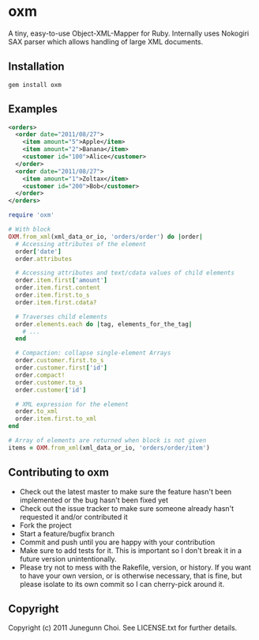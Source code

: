 # oxm

A tiny, easy-to-use Object-XML-Mapper for Ruby.
Internally uses Nokogiri SAX parser which allows handling of large XML documents.

## Installation

```
gem install oxm
```

## Examples

```xml
<orders>
  <order date="2011/08/27">
    <item amount="5">Apple</item>
    <item amount="2">Banana</item>
    <customer id="100">Alice</customer>
  </order>
  <order date="2011/08/27">
    <item amount="1">Zoltax</item>
    <customer id="200">Bob</customer>
  </order>
</orders>
```

```ruby
require 'oxm'

# With block
OXM.from_xml(xml_data_or_io, 'orders/order') do |order|
  # Accessing attributes of the element
  order['date']
  order.attributes

  # Accessing attributes and text/cdata values of child elements
  order.item.first['amount']
  order.item.first.content
  order.item.first.to_s
  order.item.first.cdata?

  # Traverses child elements
  order.elements.each do |tag, elements_for_the_tag|
    # ...
  end

  # Compaction: collapse single-element Arrays
  order.customer.first.to_s
  order.customer.first['id']
  order.compact!
  order.customer.to_s
  order.customer['id']

  # XML expression for the element
  order.to_xml
  order.item.first.to_xml
end

# Array of elements are returned when block is not given
items = OXM.from_xml(xml_data_or_io, 'orders/order/item')
```

## Contributing to oxm

* Check out the latest master to make sure the feature hasn't been implemented or the bug hasn't been fixed yet
* Check out the issue tracker to make sure someone already hasn't requested it and/or contributed it
* Fork the project
* Start a feature/bugfix branch
* Commit and push until you are happy with your contribution
* Make sure to add tests for it. This is important so I don't break it in a future version unintentionally.
* Please try not to mess with the Rakefile, version, or history. If you want to have your own version, or is otherwise necessary, that is fine, but please isolate to its own commit so I can cherry-pick around it.

## Copyright

Copyright (c) 2011 Junegunn Choi. See LICENSE.txt for
further details.

